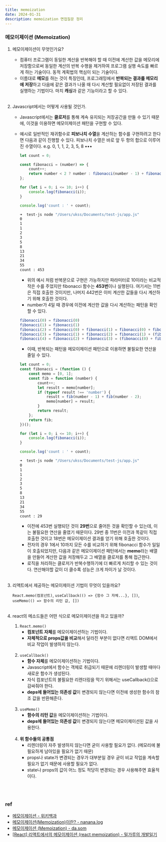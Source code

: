 ```yaml
---
title: memoization
date: 2024-01-31
description: memoization 면접질문 정리
---
```


### 메모이제이션 (Memoization)

1. 메모이제이션이 무엇인가요?

    - 컴퓨터 프로그램이 동일한 계산을 반복해야 할 때 이전에 계산한 값을 메모리에 저장함으로써 동일한 계산의 반복 수행을 제거하여 프로그램 실행 속도를 빠르게 하는 기술이다. 동적 계획법의 핵심이 되는 기술이다.
    - 이름대로 **메모**를 하는 것이 특징인데, 프로그래밍에서 **반복되는 결과를 메모리에 저장**하고 다음에 같은 결과가 나올 때 다시 계산할 필요없이 저장된 결과를 실행하는 기법이다. 마치 **캐싱**과 같은 기능이라고 할 수 있다.
      <br /><br />

2. Javascript에서는 어떻게 사용될 것인가.

    - Javascript에서는 **클로저**를 통해 계속 유지되는 저장공간을 만들 수 있기 때문에, 이것을 이용하면 메모이제이션 패턴을 구현할 수 있다.

    - 예시로 일반적인 재귀함수로 **피보나치 수열**을 계산하는 함수를 구현하려고 한다면 다음과 같이 진행할 수 있다.
      피보나치 수열은 바로 앞 두 항의 합으로 이루어진 수열이다. e.g. 0, 1, 1, 2, 3, 5, 8 •••

        ```jsx
        let count = 0;

        const fibonacci = (number) => {
            count++;
            return number < 2 ? number : fibonacci(number - 1) + fibonacci(number - 2);
        };

        for (let i = 0; i <= 10; i++) {
            console.log(fibonacci(i));
        }

        console.log('count : ' + count);
        ```

        ```zsh
        ➜  test-js node "/Users/ukss/Documents/test-js/app.js"
        0
        1
        1
        2
        3
        5
        8
        13
        21
        34
        55
        count : 453
        ```

        - 위의 예시 처럼 반복문으로 구현은 가능하지만 파라미터로 10이라는 비교적 작은 수를 주었지만 fibonacci 함수는 **453번**이나 실행된다. 여기서는 11번은 직접 호출한 것이지만, 나머지 442번은 이미 계산한 값들을 다시 계산하기 위해 호출한 것이다.
        - number가 4일 때 경우에 이전에 계산한 값을 다시 계산하는 패턴을 확인할 수 있다.

        ```jsx
        fibonacci(0) = fibonacci(0)
        fibonacci(1) = fibonacci(1)
        fibonacci(2) = fibonacci(0) + fibonacci(1) = fibonacci(0) + fibonacci(1)
        fibonacci(3) = fibonacci(1) + fibonacci(2) = fibonacci(1) + (fibonacci(0) + fibonacci(1))
        fibonacci(4) = fibonacci(2) + fibonacci(3) = (fibonacci(0) + fibonacci(1)) + (fibonacci(1) + (fibonacci(0) + fibonacci(1)))
        ```

        - 이때, 반복되는 패턴을 메모이제이션 패턴으로 이용하면 불필요한 연산을 줄일 수 있다.

        ```jsx
        let count = 0;
        const fibonacci = (function () {
            const memo = [0, 1];
            const fib = function (number) {
                count++;
                let result = memo[number];
                if (typeof result !== 'number') {
                    result = fib(number - 1) + fib(number - 2);
                    memo[number] = result;
                }
                return result;
            };
            return fib;
        })();

        for (let i = 0; i <= 10; i++) {
            console.log(fibonacci(i));
        }

        console.log('count : ' + count);
        ```

        ```zsh
        ➜  test-js node "/Users/ukss/Documents/test-js/app.js"
        0
        1
        1
        2
        3
        5
        8
        13
        21
        34
        55
        count : 29
        ```

        - 이전에 453번 실행되던 것이 **29번**으로 줄어든 것을 확인할 수 있는데, 이는 불필요한 연산을 줄였기 때문이다. 29번 중 11번은 이전과 똑같이 직접 호출한 것이고 18번은 메모이제이션 결과를 얻기 위해 호출한 것이다.
        - 전자의 경우 1에서 10까지 모든 수를 비교하기 위해 fibonacci 함수가 일일이 호출되었지만, 다음과 같은 메모이제이션 패턴에서는 **memo**라는 배열을 만들어 계산한 값을 저장해두고 그 배열을 클로저를 통해 접근한다.
        - 로직을 처리하는 클로저가 반복수행하기에 더 빠르게 처리할 수 있는 것이다. 연산해야할 값이 더 클수록 성능은 크게 차이가 날 것이다.
          <br /><br />

3. 리액트에서 제공하는 메모이제이션 기법이 무엇이 있을까요?

    `React.memo(컴포넌트)`, `useCallback(() => {함수 그 자체...}, [])`, `useMemo(() => 함수의 리턴 값, [])`
    <br /><br />

4. react의 메소드들은 어떤 식으로 메모이제이션을 하고 있을까?
    1. `React.memo()`
        - **컴포넌트 자체**를 메모이제이션하는 기법이다.
        - **자체적으로 props값을 비교**해서 달라진 부분이 없다면 리액트 DOM에서 비교 작업이 발생하지 않는다.
          <br /><br />
    2. `useCallback()`
        - **함수 자체**를 메모이제이션하는 기법이다.
        - Javascript에서 함수는 객체로 취급되기 때문에 리렌더링이 발생할 때마다 새로운 함수가 생성된다.
        - 자식 컴포넌트의 불필요한 리렌더링을 막기 위해서는 useCallback()으로 감싸줘야 한다.
        - **deps에 들어있는 의존성 값**이 변경되지 않는다면 이전에 생성한 함수의 참조 값을 반환해준다.
          <br /><br />
    3. `useMemo()`
        - **함수의 리턴 값**을 메모이제이션하는 기법이다.
        - **deps에 들어있는 의존성 값**이 변경되지 않는다면 메모이제이션된 값을 사용한다.
          <br /><br />
    4. **위 함수들의 공통점**
        - 리렌더링이 자주 발생하지 않는다면 굳이 사용할 필요가 없다. (메모리에 불필요하게 남아있을 필요가 없기 때문)
        - props나 state가 변경되는 경우가 대부분일 경우 굳이 비교 작업을 계속할 필요가 없기 때문에 사용할 필요가 없다.
        - state나 props의 값이 어느 정도 적당히 변경되는 경우 사용해주면 효율적이다.

<br /><br />

### ref

-   [메모이제이션 - 위키백과](https://ko.wikipedia.org/wiki/%EB%A9%94%EB%AA%A8%EC%9D%B4%EC%A0%9C%EC%9D%B4%EC%85%98)
-   [메모이제이션(Memoization)이란? - nanana.log](https://velog.io/@4775614/%EB%A9%94%EB%AA%A8%EC%9D%B4%EC%A0%9C%EC%9D%B4%EC%85%98Memoization%EC%9D%B4%EB%9E%80)
-   [메모이제이션 (Memoization) - da.som](https://frontsom.tistory.com/11)
-   [[React] 리액트에서의 메모이제이션 (react memoization) - 밀가루의 개발일기](https://bbangaro.tistory.com/66)
